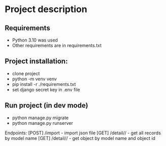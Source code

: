 # Project description

## Requirements

- Python 3.10 was used
- Other requirements are in requirements.txt

## Project installation:

- clone project
- python -m venv venv
- pip install -r ./requirements.txt
- set django secret key in .env file

## Run project (in dev mode)
- python manage.py migrate
- python manage.py runserver

Endpoints:
[POST] /import - import json file
[GET] /detail/<nazev modelu>/ - get all records by model name
[GET] /detail/<nazev modelu>/<id> - get object by model name and object id